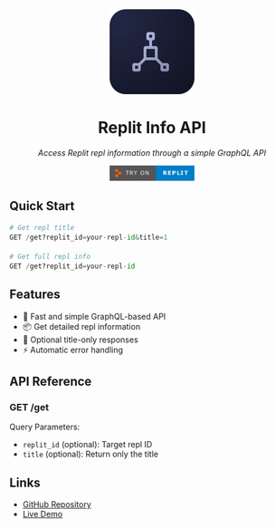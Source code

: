 
<div align="center">
  <img src="https://github.com/kairos-xx/replit_info/raw/main/assets/icon_raster.png" alt="Replit Info API Logo" width="150"/>
  <h1>Replit Info API</h1>
  <p><em>Access Replit repl information through a simple GraphQL API</em></p>

  <a href="https://replit.com/@kairos/replitinfo">
    <img src="https://github.com/kairos-xx/replit_info/raw/main/assets/replit.png" alt="Try it on Replit" width="150"/>
  </a>
</div>

## Quick Start
```python
# Get repl title
GET /get?replit_id=your-repl-id&title=1

# Get full repl info
GET /get?replit_id=your-repl-id
```

## Features
- 🚀 Fast and simple GraphQL-based API
- 📦 Get detailed repl information
- 🎯 Optional title-only responses
- ⚡ Automatic error handling

## API Reference
### GET /get
Query Parameters:
- `replit_id` (optional): Target repl ID
- `title` (optional): Return only the title

## Links
- [GitHub Repository](https://github.com/kairos-xx/replit_info.git)
- [Live Demo](https://replit.com/@kairos/replitinfo)
